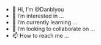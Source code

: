 - 👋 Hi, I’m @Danblyou
- 👀 I’m interested in ...
- 🌱 I’m currently learning ...
- 💞️ I’m looking to collaborate on ...
- 📫 How to reach me ...

<!---
Danblyou/Danblyou is a ✨ special ✨ repository because its `README.md` (this file) appears on your GitHub profile.
You can click the Preview link to take a look at your changes.
--->

